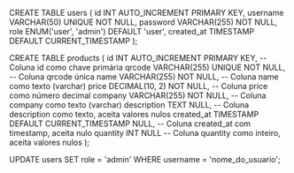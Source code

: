 CREATE TABLE users (
    id INT AUTO_INCREMENT PRIMARY KEY,
    username VARCHAR(50) UNIQUE NOT NULL,
    password VARCHAR(255) NOT NULL,
    role ENUM('user', 'admin') DEFAULT 'user',
    created_at TIMESTAMP DEFAULT CURRENT_TIMESTAMP
);


CREATE TABLE products (
    id INT AUTO_INCREMENT PRIMARY KEY,             -- Coluna id como chave primária
    qrcode VARCHAR(255) UNIQUE NOT NULL,           -- Coluna qrcode única
    name VARCHAR(255) NOT NULL,                    -- Coluna name como texto (varchar)
    price DECIMAL(10, 2) NOT NULL,                 -- Coluna price como número decimal
    company VARCHAR(255) NOT NULL,                 -- Coluna company como texto (varchar)
    description TEXT NULL,                         -- Coluna description como texto, aceita valores nulos
    created_at TIMESTAMP DEFAULT CURRENT_TIMESTAMP NULL, -- Coluna created_at com timestamp, aceita nulo
    quantity INT NULL                              -- Coluna quantity como inteiro, aceita valores nulos
);

UPDATE users SET role = 'admin' WHERE username = 'nome_do_usuario';

